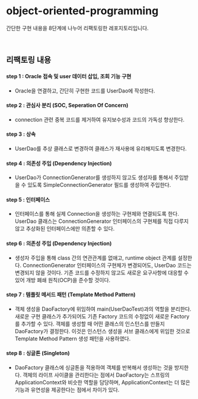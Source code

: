 # object-oriented-programming

간단한 구현 내용을 8단계에 나누어 리팩토링한 레포지토리입니다.

<br>

## 리팩토링 내용 

#### step 1 : Oracle 접속 및 user 데이터 삽입, 조회 기능 구현
  - Oracle을 연결하고, 간단히 구현한 코드를 UserDao에 작성한다.

#### step 2 : 관심사 분리 (SOC, Seperation Of Concern)
  - connection 관련 중복 코드를 제거하여 유지보수성과 코드의 가독성 향상한다.

#### step 3 : 상속
  - UserDao를 추상 클래스로 변경하여 클래스가 재사용에 유리해지도록 변경한다.

#### step 4 : 의존성 주입 (Dependency Injection)
  - UserDao가 ConnectionGenerator를 생성하지 않고도 생성자를 통해서 주입받을 수 있도록 SimpleConnectionGenerator 필드를 생성하여 주입한다.

#### step 5 : 인터페이스
  - 인터페이스를 통해 실제 Connection을 생성하는 구현체와 연결되도록 한다. UserDao 클래스는 ConnectionGenerator 인터페이스의 구현체를 직접 다루지 않고 추상화된 인터페이스에만 의존할 수 있다.

#### step 6 : 의존성 주입 (Dependency Injection)
  - 생성자 주입을 통해 class 간의 연관관계를 없애고, runtime object 관계를 설정한다. ConnectionGenerator 인터페이스의 구현체가 변경되어도, UserDao 코드는 변경되지 않을 것이다. 기존 코드를 수정하지 않고도 새로운 요구사항에 대응할 수 있어 개방 폐쇄 원칙(OCP)을 준수할 것이다.

#### step 7 : 템플릿 메서드 패턴 (Template Method Pattern)
  - 객체 생성을 DaoFactory에 위임하여 main(UserDaoTest)과의 역할을 분리한다. 새로운 구현 클래스가 추가되어도 기존 Factory 코드의 수정없이 새로운 Factory를 추가할 수 있다. 객체를 생성할 때 어떤 클래스의 인스턴스를 만들지 DaoFactory가 결정한다. 이것은 인스턴스 생성을 서브 클래스에게 위임한 것으로 Template Method Pattern 생성 패턴을 사용하였다.

#### step 8 : 싱글톤 (Singleton)
  - DaoFactory 클래스에 싱글톤을 적용하여 객체를 반복해서 생성하는 것을 방지한다. 객체의 라이프 사이클을 관리한다는 점에서 DaoFactory는 스프링의 ApplicationContext와 비슷한 역할을 담당하며, ApplicationContext는 더 많은 기능과 유연성을 제공한다는 점에서 차이가 있다.